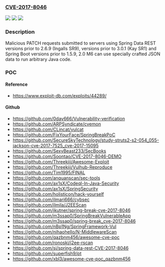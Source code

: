 ### [CVE-2017-8046](https://cve.mitre.org/cgi-bin/cvename.cgi?name=CVE-2017-8046)
![](https://img.shields.io/static/v1?label=Product&message=Pivotal%20Spring%20Data%20REST%20and%20Spring%20Boot&color=blue)
![](https://img.shields.io/static/v1?label=Version&message=n%2Fa&color=blue)
![](https://img.shields.io/static/v1?label=Vulnerability&message=run%20arbitrary%20Java%20code&color=brighgreen)

### Description

Malicious PATCH requests submitted to servers using Spring Data REST versions prior to 2.6.9 (Ingalls SR9), versions prior to 3.0.1 (Kay SR1) and Spring Boot versions prior to 1.5.9, 2.0 M6 can use specially crafted JSON data to run arbitrary Java code.

### POC

#### Reference
- https://www.exploit-db.com/exploits/44289/

#### Github
- https://github.com/0day666/Vulnerability-verification
- https://github.com/ARPSyndicate/cvemon
- https://github.com/CLincat/vulcat
- https://github.com/FixYourFace/SpringBreakPoC
- https://github.com/SecureSkyTechnology/study-struts2-s2-054_055-jackson-cve-2017-7525_cve-2017-15095
- https://github.com/SexyBeast233/SecBooks
- https://github.com/Soontao/CVE-2017-8046-DEMO
- https://github.com/Threekiii/Awesome-Exploit
- https://github.com/Threekiii/Vulhub-Reproduce
- https://github.com/Tim1995/FINAL
- https://github.com/anquanscan/sec-tools
- https://github.com/ax1sX/Codeql-In-Java-Security
- https://github.com/ax1sX/SpringSecurity
- https://github.com/holisticon/hack-yourself
- https://github.com/ilmari666/cybsec
- https://github.com/ilmila/J2EEScan
- https://github.com/jkutner/spring-break-cve-2017-8046
- https://github.com/m3ssap0/SpringBreakVulnerableApp
- https://github.com/m3ssap0/spring-break_cve-2017-8046
- https://github.com/nBp1Ng/SpringFramework-Vul
- https://github.com/nihaohello/N-MiddlewareScan
- https://github.com/qazbnm456/awesome-cve-poc
- https://github.com/ronoski/j2ee-rscan
- https://github.com/sj/spring-data-rest-CVE-2017-8046
- https://github.com/superfish9/pt
- https://github.com/xbl3/awesome-cve-poc_qazbnm456

